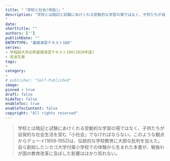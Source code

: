 ```yaml
---
title: "『学校と社会(改版)』"
description: "学校とは暗記と試験にあけくれる受動的な学習の場ではなく、子供たちが自発的な社会生活を営む「小社会」でなければならない。このような観点からデューイ(1859‐1952)は、伝統的な学校教育に大胆な批判を加えた。自ら創始したシカゴ大学付属小学校での体験から生まれた本書が、戦後わが国の教育改革に及ぼした影響ははかり知れない。
"
date: 
shorttitle: ""
authors: ['']
publishDate: ""
ENTRYTYPE: "基礎演習テキスト100"
series:
- 早稲田大学必修基礎演習テキスト100(2020年度)
- 岩波文庫
tags: 
- 
category: 
- 
# publisher: "Self-Published"
image: 
pinned : true
draft: false
hideToc: false
enableToc: true
enableTocContent: false
copyright: "All rights reserved"
---
```


>学校とは暗記と試験にあけくれる受動的な学習の場ではなく、子供たちが自発的な社会生活を営む「小社会」でなければならない。このような観点からデューイ(1859‐1952)は、伝統的な学校教育に大胆な批判を加えた。自ら創始したシカゴ大学付属小学校での体験から生まれた本書が、戦後わが国の教育改革に及ぼした影響ははかり知れない。